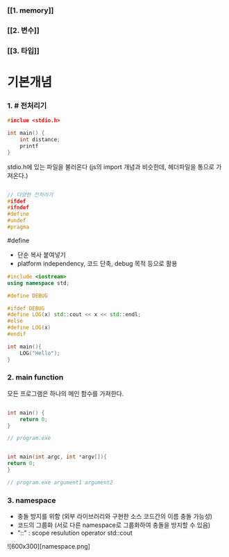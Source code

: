 
### [[1. memory]]

### [[2. 변수]]

### [[3. 타입]]



# 기본개념

### 1. # 전처리기

```cpp
#inclue <stdio.h>

int main() {
	int distance;
	printf
}
```

stdio.h에 있는 파일을 불러온다 (js의 import 개념과 비슷한데, 헤더파일을 통으로 가져온다.)


```cpp

// 다양한 전처리기
#ifdef
#ifndef
#define
#undef
#pragma
```


#define
- 단순 복사 붙여넣기
- platform independency, 코드 단축, debug 목적 등으로 활용
```cpp
#include <iostream>
using namespace std;

#define DEBUG

#ifdef DEBUG
#define LOG(x) std::cout << x << std::endl;
#else
#define LOG(x)
#endif

int main(){
	LOG("Hello");
}
```


### 2. main function

모든 프로그램은 하나의 메인 함수를 가져한다.

```cpp

int main() {
	return 0;
}

// program.exe


int main(int argc, int *argv[]){
return 0;
}

// program.exe argument1 argument2
```

### 3. namespace

- 충돌 방지를 위함 (외부 라이브러리와 구현한 소스 코드간의 이름 충돌 가능성)
- 코드의 그룹화 (서로 다른 namespace로 그룹화하여 충돌을 방지할 수 있음)
- "::" : scope resulution operator std::cout



![600x300][namespace.png]

